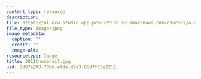 ```yaml
---
content_type: resource
description: ''
file: https://ol-ocw-studio-app-production.s3.amazonaws.com/courses/4-614-religious-architecture-and-islamic-cultures-fall-2002/9d97e2f878b6efded9a305d7f75e2212_3011thumbnail.jpg
file_type: image/jpeg
image_metadata:
  caption: ''
  credit: ''
  image-alt: ''
resourcetype: Image
title: 3011thumbnail.jpg
uid: 9d97e2f8-78b6-efde-d9a3-05d7f75e2212
---
```

